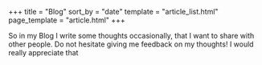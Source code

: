 +++
title = "Blog"
sort_by = "date"
template = "article_list.html"
page_template = "article.html"
+++

So in my Blog I write some thoughts occasionally, that I want to share with other people. Do not hesitate giving me feedback on my thoughts! I would really appreciate that